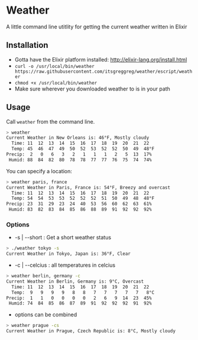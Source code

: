 # Weather
A little command line utitlity for getting the current weather written in Elixir

## Installation
 - Gotta have the Elixir platform installed: http://elixir-lang.org/install.html
 - `curl -o /usr/local/bin/weather https://raw.githubusercontent.com/itsgreggreg/weather/escript/weather`
 - `chmod +x /usr/local/bin/weather`
 - Make sure wherever you downloaded weather to is in your path

## Usage
Call `weather` from the command line.
```bash
> weather
Current Weather in New Orleans is: 46°F, Mostly cloudy
  Time: 11  12  13  14  15  16  17  18  19  20  21  22
  Temp: 45  46  47  49  50  52  53  52  52  50  49  48°F
Precip:  2   0   6   3   2   1   1   1   2   5  13  17%
 Humid: 88  84  82  80  78  78  77  77  76  75  74  74%
```
You can specify a location:
```bash
> weather paris, france
Current Weather in Paris, France is: 54°F, Breezy and overcast
  Time: 11  12  13  14  15  16  17  18  19  20  21  22
  Temp: 54  54  53  53  52  52  52  51  50  49  48  48°F
Precip: 23  31  29  23  24  40  53  56  60  62  63  61%
 Humid: 83  82  83  84  85  86  88  89  91  92  92  92%
```

### Options
 - -s | --short : Get a short weather status
```bash
> ./weather tokyo -s
Current Weather in Tokyo, Japan is: 36°F, Clear
```

 - -c | --celcius : all temperatures in celcius
```bash
> weather berlin, germany -c
Current Weather in Berlin, Germany is: 9°C, Overcast
  Time: 11  12  13  14  15  16  17  18  19  20  21  22
  Temp:  9   9   9   9   8   8   7   7   7   7   7   8°C
Precip:  1   1   0   0   0   0   2   6   9  14  23  45%
 Humid: 74  84  85  86  87  89  91  92  92  92  91  92%
```

- options can be combined
```bash
> weather prague -cs
Current Weather in Prague, Czech Republic is: 8°C, Mostly cloudy
```
